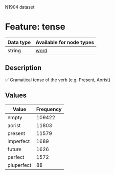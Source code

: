 <p>N1904 dataset</p>

<h1>Feature: tense</h1>

<table>
<thead>
<tr>
  <th>Data type</th>
  <th>Available for node types</th>
</tr>
</thead>
<tbody>
<tr>
  <td>string</td>
  <td><A HREF="featurebynodetype.md#word">word</A></td>
</tr>
</tbody>
</table>

<h2>Description</h2>

<p>✅ Gramatical tense of the verb (e.g. Present, Aorist)</p>

<h2>Values</h2>

<table>
<thead>
<tr>
  <th>Value</th>
  <th>Frequency</th>
</tr>
</thead>
<tbody>
<tr>
  <td>empty</td>
  <td>109422</td>
</tr>
<tr>
  <td>aorist</td>
  <td>11803</td>
</tr>
<tr>
  <td>present</td>
  <td>11579</td>
</tr>
<tr>
  <td>imperfect</td>
  <td>1689</td>
</tr>
<tr>
  <td>future</td>
  <td>1626</td>
</tr>
<tr>
  <td>perfect</td>
  <td>1572</td>
</tr>
<tr>
  <td>pluperfect</td>
  <td>88</td>
</tr>
</tbody>
</table>
